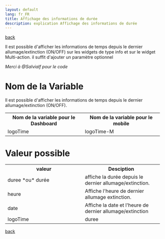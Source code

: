 ```yaml
---
layout: default
lang: fr_FR
title: Affichage des informations de durée
description: explication Affichage des informations de durée
---
```

[back](./)

Il est possible d'afficher les informations de temps depuis le dernier allumage/extinction (ON/OFF) sur les widgets de type info et sur le widget Multi-action.
il suffit d'ajouter un paramètre optionnel

<i>Merci à @Salvialf pour le code</i>

# Nom de la Variable
Il est possible d'afficher les informations de temps depuis le dernier allumage/extinction (ON/OFF).
<CENTER>
    <TABLE width="60%">
        <TR>
            <th scope="col" width="50%">Nom de la variable pour le Dashboard</th>
            <th scope="col" width="50%">Nom de la variable pour le mobile</th>
        </TR>
        <TR>
            <TD width="50%">logoTime</TD>
            <TD width="50%">logoTime-M</TD>
        </TR>
    </TABLE>
</CENTER>

# Valeur possible

<CENTER>
    <TABLE width="60%">
        <TR>
            <th scope="col" width="50%">valeur</th>
            <th scope="col" width="50%">Desciption</th>
        </TR>
        <TR>
            <TD width="50%">duree *ou* durée</TD>
            <TD width="50%">affiche la durée depuis le dernier allumage/extinction.</TD>
        </TR>
        <TR>
            <TD width="50%">heure</TD>
            <TD width="50%">Affiche l'heure de dernier allumage extinction.</TD>
        </TR>
        <TR>
            <TD width="50%">date</TD>
            <TD width="50%">Affiche la date et l'heure de dernier allumage/extinction</TD>
        </TR>
        <TR>
            <TD width="50%">logoTime</TD>
            <TD width="50%">duree</TD>
        </TR>
    </TABLE>
</CENTER>

[back](./)